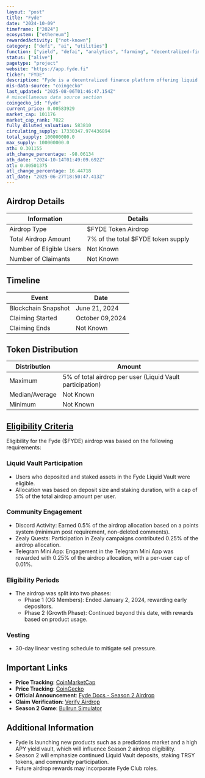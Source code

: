 ```yaml
---
layout: "post"
title: "Fyde"
date: "2024-10-09"
timeframe: ["2024"]
ecosystem: ["ethereum"]
rewardedActivity: ["not-known"]
category: ["defi", "ai", "utilities"]
function: ["yield", "defai", "analytics", "farming", "decentralized-finance"]
status: ["alive"]
pagetype: "project"
website: "https://app.fyde.fi"
ticker: "FYDE"
description: "Fyde is a decentralized finance platform offering liquid staking and yield optimization through its Liquid Vault and additional financial products."
mis-data-source: "coingecko"
last_updated: "2025-08-06T01:46:47.154Z"
# miscellaneous data source section
coingecko_id: "fyde"
current_price: 0.00583929
market_cap: 101176
market_cap_rank: 7022
fully_diluted_valuation: 583810
circulating_supply: 17330347.974436894
total_supply: 100000000.0
max_supply: 100000000.0
ath: 0.301155
ath_change_percentage: -98.06134
ath_date: "2024-10-14T01:49:09.692Z"
atl: 0.00501375
atl_change_percentage: 16.44718
atl_date: "2025-06-27T18:50:47.413Z"
---
```


## Airdrop Details

| Information              | Details                            |
| ------------------------ | ---------------------------------- |
| Airdrop Type             | $FYDE Token Airdrop                |
| Total Airdrop Amount     | 7% of the total $FYDE token supply |
| Number of Eligible Users | Not Known                          |
| Number of Claimants      | Not Known                          |

## Timeline

| Event               | Date            |
| ------------------- | --------------- |
| Blockchain Snapshot | June 21, 2024   |
| Claiming Started    | October 09,2024 |
| Claiming Ends       | Not Known       |

## Token Distribution

| Distribution   | Amount                                                    |
| -------------- | --------------------------------------------------------- |
| Maximum        | 5% of total airdrop per user (Liquid Vault participation) |
| Median/Average | Not Known                                                 |
| Minimum        | Not Known                                                 |

## [Eligibility Criteria](https://docs.fyde.fi/overview/usdfyde-season-2-airdrop)

Eligibility for the Fyde ($FYDE) airdrop was based on the following requirements:

### Liquid Vault Participation
- Users who deposited and staked assets in the Fyde Liquid Vault were eligible.
- Allocation was based on deposit size and staking duration, with a cap of 5% of the total airdrop amount per user.

### Community Engagement
- Discord Activity: Earned 0.5% of the airdrop allocation based on a points system (minimum post requirement, non-deleted comments).
- Zealy Quests: Participation in Zealy campaigns contributed 0.25% of the airdrop allocation.
- Telegram Mini App: Engagement in the Telegram Mini App was rewarded with 0.25% of the airdrop allocation, with a per-user cap of 0.01%.

### Eligibility Periods
- The airdrop was split into two phases:
  - Phase 1 (OG Members): Ended January 2, 2024, rewarding early depositors.
  - Phase 2 (Growth Phase): Continued beyond this date, with rewards based on product usage.

### Vesting
- 30-day linear vesting schedule to mitigate sell pressure.

## Important Links

- **Price Tracking**: [CoinMarketCap](https://coinmarketcap.com/currencies/fyde)
- **Price Tracking**: [CoinGecko](https://www.coingecko.com/en/coins/fyde)
- **Official Announcement**: [Fyde Docs - Season 2 Airdrop](https://docs.fyde.fi/overview/usdfyde-season-2-airdrop)
- **Claim Verification**: [Verify Airdrop](https://app.fyde.fi/verify-airdrop)
- **Season 2 Game**: [Bullrun Simulator](https://game.fyde.fi)

## Additional Information

- Fyde is launching new products such as a predictions market and a high APY yield vault, which will influence Season 2 airdrop eligibility.
- Season 2 will emphasize continued Liquid Vault deposits, staking TRSY tokens, and community participation.
- Future airdrop rewards may incorporate Fyde Club roles.